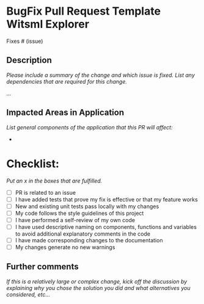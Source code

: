 # BugFix Pull Request Template Witsml Explorer
Fixes # (issue)

## Description
_Please include a summary of the change and which issue is fixed. List any dependencies that are required for this change._

...


## Impacted Areas in Application
_List general components of the application that this PR will affect:_

*

# Checklist:
_Put an x in the boxes that are fulfilled._

- [ ] PR is related to an issue
- [ ] I have added tests that prove my fix is effective or that my feature works
- [ ] New and existing unit tests pass locally with my changes
- [ ] My code follows the style guidelines of this project
- [ ] I have performed a self-review of my own code
- [ ] I have used descriptive naming on components, functions and variables to avoid additional explanatory comments in the code
- [ ] I have made corresponding changes to the documentation
- [ ] My changes generate no new warnings

## Further comments
_If this is a relatively large or complex change, kick off the discussion by explaining why you chose the solution you did and what alternatives you considered, etc..._
